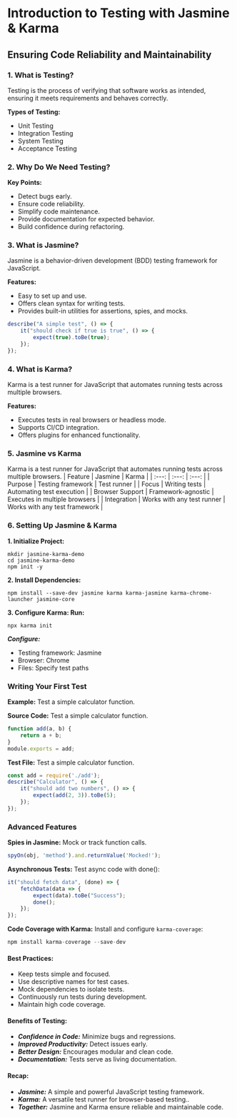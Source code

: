 # Introduction to Testing with Jasmine & Karma

## Ensuring Code Reliability and Maintainability

### 1. What is Testing?
Testing is the process of verifying that software works as intended, ensuring it meets requirements and behaves correctly.

**Types of Testing:**
 - Unit Testing
 - Integration Testing
 - System Testing
 - Acceptance Testing

### 2. Why Do We Need Testing?
**Key Points:**
 - Detect bugs early.
 - Ensure code reliability.
 - Simplify code maintenance.
 - Provide documentation for expected behavior.
 - Build confidence during refactoring.

### 3. What is Jasmine?
Jasmine is a behavior-driven development (BDD) testing framework for JavaScript.

**Features:**
 - Easy to set up and use.
 - Offers clean syntax for writing tests.
 - Provides built-in utilities for assertions, spies, and mocks.
```javascript
describe("A simple test", () => {
    it("should check if true is true", () => {
        expect(true).toBe(true);
    });
});
```

### 4. What is Karma?
Karma is a test runner for JavaScript that automates running tests across multiple browsers.

**Features:**
 - Executes tests in real browsers or headless mode.
 - Supports CI/CD integration.
 - Offers plugins for enhanced functionality.

### 5. Jasmine vs Karma
Karma is a test runner for JavaScript that automates running tests across multiple browsers.
| Feature | Jasmine | Karma |
| :---:   | :---: | :---: |
| Purpose | Testing framework | Test runner |
| Focus | Writing tests | Automating test execution |
| Browser Support | Framework-agnostic | Executes in multiple browsers |
| Integration | Works with any test runner | Works with any test framework |

### 6. Setting Up Jasmine & Karma
**1. Initialize Project:**
```console
mkdir jasmine-karma-demo
cd jasmine-karma-demo
npm init -y
```

**2. Install Dependencies:**
```console
npm install --save-dev jasmine karma karma-jasmine karma-chrome-launcher jasmine-core
```

**3. Configure Karma: Run:**
```console
npx karma init
```
***Configure:***
 - Testing framework: Jasmine
 - Browser: Chrome
 - Files: Specify test paths

### Writing Your First Test

**Example:**
Test a simple calculator function.

**Source Code:**
Test a simple calculator function.
```javascript
function add(a, b) {
    return a + b;
}
module.exports = add;
```

**Test File:**
Test a simple calculator function.
```javascript
const add = require('./add');
describe("Calculator", () => {
    it("should add two numbers", () => {
        expect(add(2, 3)).toBe(5);
    });
});
```

### Advanced Features

**Spies in Jasmine:** Mock or track function calls.
```javascript
spyOn(obj, 'method').and.returnValue('Mocked!');
```

**Asynchronous Tests:** Test async code with done():
```javascript
it("should fetch data", (done) => {
    fetchData(data => {
        expect(data).toBe("Success");
        done();
    });
});
```

**Code Coverage with Karma:** Install and configure `karma-coverage`:
```javascript
npm install karma-coverage --save-dev
```

#### Best Practices:
 - Keep tests simple and focused.
 - Use descriptive names for test cases.
 - Mock dependencies to isolate tests.
 - Continuously run tests during development.
 - Maintain high code coverage.

#### Benefits of Testing:
 - ***Confidence in Code:*** Minimize bugs and regressions.
 - ***Improved Productivity:*** Detect issues early.
 - ***Better Design:*** Encourages modular and clean code.
 - ***Documentation:*** Tests serve as living documentation.

#### Recap:
 - ***Jasmine:*** A simple and powerful JavaScript testing framework.
 - ***Karma:*** A versatile test runner for browser-based testing..
 - ***Together:***  Jasmine and Karma ensure reliable and maintainable code.
